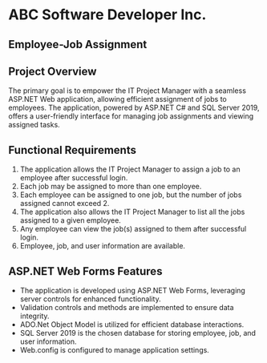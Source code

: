 # ABC Software Developer Inc.
## Employee-Job Assignment

## Project Overview
The primary goal is to empower the IT Project Manager with a seamless ASP.NET Web application, allowing efficient assignment of jobs to employees. The application, powered by ASP.NET C# and SQL Server 2019, offers a user-friendly interface for managing job assignments and viewing assigned tasks.

## Functional Requirements
1. The application allows the IT Project Manager to assign a job to an employee after successful login.
2. Each job may be assigned to more than one employee.
3. Each employee can be assigned to one job, but the number of jobs assigned cannot exceed 2.
4. The application also allows the IT Project Manager to list all the jobs assigned to a given employee.
5. Any employee can view the job(s) assigned to them after successful login.
6. Employee, job, and user information are available.

## ASP.NET Web Forms Features
- The application is developed using ASP.NET Web Forms, leveraging server controls for enhanced functionality.
- Validation controls and methods are implemented to ensure data integrity.
- ADO.Net Object Model is utilized for efficient database interactions.
- SQL Server 2019 is the chosen database for storing employee, job, and user information.
- Web.config is configured to manage application settings.
